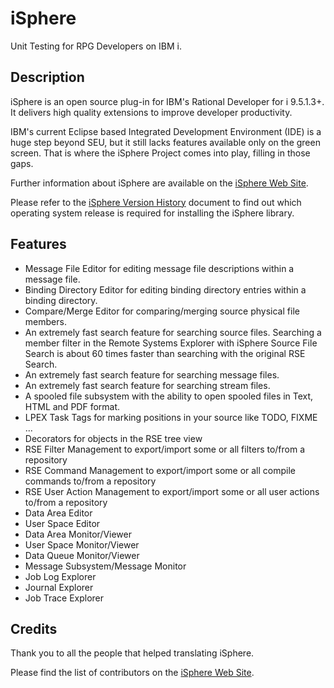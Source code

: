 # iSphere

Unit Testing for RPG Developers on IBM i.

## Description

iSphere is an open source plug-in for IBM's Rational Developer for i 9.5.1.3+. It delivers high quality extensions to improve developer productivity.

IBM's current Eclipse based Integrated Development Environment (IDE) is a huge step beyond SEU, but it still lacks features available only on the green screen. That is where the iSphere Project comes into play, filling in those gaps.

Further information about iSphere are available on the [iSphere Web Site](https://ibm-i-isphere.github.io/isphere/).

Please refer to the [iSphere Version History](<https://ibm-i-isphere.github.io/isphere/files/iSphere for RDi 9.5.1.3+.pdf>) document to find out which operating system release is required for installing the iSphere library.

## Features

* Message File Editor for editing message file descriptions within a message file.
* Binding Directory Editor for editing binding directory entries within a binding directory.
* Compare/Merge Editor for comparing/merging source physical file members.
* An extremely fast search feature for searching source files. Searching a member filter in the Remote Systems Explorer with iSphere Source File Search is about 60 times faster than searching with the original RSE Search.
* An extremely fast search feature for searching message files.
* An extremely fast search feature for searching stream files.
* A spooled file subsystem with the ability to open spooled files in Text, HTML and PDF format.
* LPEX Task Tags for marking positions in your source like TODO, FIXME ...
* Decorators for objects in the RSE tree view
* RSE Filter Management to export/import some or all filters to/from a repository
* RSE Command Management to export/import some or all compile commands to/from a repository
* RSE User Action Management to export/import some or all user actions to/from a repository
* Data Area Editor
* User Space Editor
* Data Area Monitor/Viewer
* User Space Monitor/Viewer
* Data Queue Monitor/Viewer
* Message Subsystem/Message Monitor
* Job Log Explorer
* Journal Explorer
* Job Trace Explorer

## Credits

Thank you to all the people that helped translating iSphere.

Please find the list of contributors on the [iSphere Web Site](https://ibm-i-isphere.github.io/isphere/).
